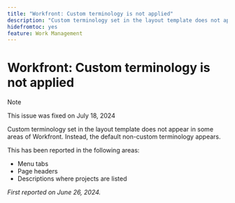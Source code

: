 ```yaml
---
title: "Workfront: Custom terminology is not applied"
description: "Custom terminology set in the layout template does not appear in some areas of Workfront. Instead, the default non-custom terminology appears. "
hidefromtoc: yes
feature: Work Management
---
```


# Workfront: Custom terminology is not applied

>[!NOTE]
>
>This issue was fixed on July 18, 2024

Custom terminology set in the layout template does not appear in some areas of Workfront. Instead, the default non-custom terminology appears. 

This has been reported in the following areas:

* Menu tabs
* Page headers
* Descriptions where projects are listed

_First reported on June 26, 2024._
